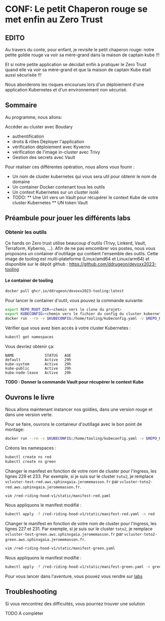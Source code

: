 # CONF: Le petit Chaperon rouge se met enfin au Zero Trust

## EDITO

Au travers du conte, pour enfant, je revisite le petit chaperon rouge: notre petite goldie rouge va voir sa mère-grand dans la maison de captain kube !!!

Et si notre petite application se décidait enfin à pratiquer le Zero Trust quand elle va voir sa mère-grand et que la maison de captain Kube était aussi sécurisée !!!

Nous aborderons les risques encourues lors d'un déploiement d'une application Kubernetes et d'un environnement non sécurisé.

## Sommaire

Au programme, nous allons:

Accèder au cluster avec Boudary
- authentification
- droits & rôles
Déployer l'application 
- vérification déploiement avec Kyverno
- vérification de l'image in-cluster avec Trivy
- Gestion des secrets avec Vault


Pour réaliser ces différentes opération, nous allons vous founir :
* Un nom de cluster kubernetes qui vous sera util pour obtenir le nom de domaine
* Un container Docker contenant tous les outils 
* Un context Kubernetes sur un cluster isolé
* TODO:
** Une Url vers un Vault pour récupérer le context Kube de votre cluster Kubernetes
** UN token Vault

## Préambule pour jouer les différents labs

### Obtenir les outils

Ce hands on Zero trust utilise beaucoup d'outils (Trivy, Linkerd, Vault, Terraform, Kyberno, ...).
Afin de ne pas emcombrer vos postes, nous vous proposons un container d'outillage qui contient l'ensemble des outils.
Cette image de tooling est multi-plateforme (Linux/amd64 et Linux/arm64) et disponible sur le dépôt github : https://github.com/ddrugeon/devoxx2023-tooling

#### Le container de tooling

```bash
docker pull ghcr.io/ddrugeon/devoxx2023-tooling:latest
```

Pour lancer le container d'outil, vous pouvez la commande suivante:

```bash
export REPO_ROOT_DIR=<chemin vers le clone du projet>
export KUBECONFIG=<chemin vers le fichier du config du cluster kubernetes>
docker run --rm -v $KUBECONFIG:/home/tooling/kubeconfig.yaml -v $REPO_ROOT_DIR/labs/00-preconfig/:/apps -it ghcr.io/ddrugeon/devoxx2023-tooling
```

Vérifier que vous avez bien accés à votre cluster Kubernetes :
```bash
kubectl get namespaces
```

Vous devriez obtenir ça:
```
NAME              STATUS   AGE
default           Active   29h
kube-system       Active   29h
kube-public       Active   29h
kube-node-lease   Active   29h
```

**TODO : Donner la commande Vault pour récupérer le context Kube**


## Ouvrons le livre

Nous allons maintenant instancer nos goldies, dans une version rouge et dans une version verte.

Pour se faire, ouvrons le containeur d'outillage avec le bon point de montage:
```bash
docker run --rm -v $KUBECONFIG:/home/tooling/kubeconfig.yaml -v $REPO_ROOT_DIR/labs/01-red-riding-hood-v1/:/red-riding-hood-v1 -it ghcr.io/ddrugeon/devoxx2023-tooling
```

Créons les namespaces :
```bash
kubectl create ns red
kubectl create ns green
```

Changer le manifest en fonction de votre nom de cluster pour l'ingress, les lignes 229 et 233. Par exemple, si je suis sur le cluster `toto2`, je remplace `vcluster-test-red.aws.sphinxgaia.jeromemasson.fr` par `vcluster-toto2-red.aws.sphinxgaia.jeromemasson.fr`.
```bash
vim /red-riding-hood-v1/static/manifest-red.yaml
```

Nous appliquons le manifest modifié :
```bash
kubectl apply -f /red-riding-hood-v1/static/manifest-red.yaml -n red
```

Changer le manifest en fonction de votre nom de cluster pour l'ingress, les lignes 227 et 231. Par exemple, si je suis sur le cluster `toto2`, je remplace `vcluster-test-green.aws.sphinxgaia.jeromemasson.fr` par `vcluster-toto2-green.aws.sphinxgaia.jeromemasson.fr`.
```bash
vim /red-riding-hood-v1/static/manifest-green.yaml
```

Nous appliquons le manifest modifié :
```bash
kubectl apply -f /red-riding-hood-v1/static/manifest-green.yaml -n green
```

Pour vous lancer dans l'aventure, vous pouvez vous rendre sur [labs](/labs)

## Troubleshooting

Si vous rencontrez des difficultés, vous pourriez trouver une solution

TODO A compléter

